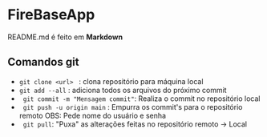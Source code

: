 # FireBaseApp
README.md é feito em **Markdown**

## Comandos git
- ``git clone <url> `` : clona repositório para máquina local
- ``git add --all`` : adiciona todos os arquivos do próximo commit
- `` git commit -m "Mensagem commit"``: Realiza o commit no repositório local
- `` git push -u origin main`` : Empurra os commit's para o repositório  remoto OBS: Pede nome do usuário e senha
- `` git pull``: "Puxa" as alterações feitas no repositório remoto -> Local
